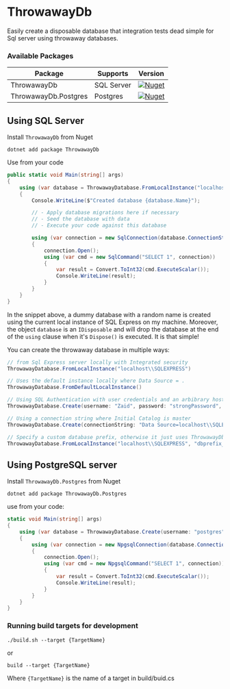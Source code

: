 # ThrowawayDb

Easily create a disposable database that integration tests dead simple for Sql server using throwaway databases.

### Available Packages

| Package              | Supports   | Version                                                                                                                               |
| -------------------- | ---------- | ------------------------------------------------------------------------------------------------------------------------------------- |
| ThrowawayDb          | SQL Server | [![Nuget](https://img.shields.io/nuget/v/ThrowawayDb.svg?colorB=green)](https://www.nuget.org/packages/ThrowawayDb)                   |
| ThrowawayDb.Postgres | Postgres   | [![Nuget](https://img.shields.io/nuget/v/ThrowawayDb.Postgres.svg?colorB=green)](https://www.nuget.org/packages/ThrowawayDb.Postgres) |

## Using SQL Server

Install `ThrowawayDb` from Nuget
```
dotnet add package ThrowawayDb
```
Use from your code
```csharp
public static void Main(string[] args)
{
    using (var database = ThrowawayDatabase.FromLocalInstance("localhost\\SQLEXPRESS"))
    {
        Console.WriteLine($"Created database {database.Name}");

        // - Apply database migrations here if necessary
        // - Seed the database with data
        // - Execute your code against this database

        using (var connection = new SqlConnection(database.ConnectionString))
        {
            connection.Open();
            using (var cmd = new SqlCommand("SELECT 1", connection))
            {
                var result = Convert.ToInt32(cmd.ExecuteScalar());
                Console.WriteLine(result);
            }
        }
    }
}
```
In the snippet above, a dummy database with a random name is created using the current local instance of SQL Express on my machine. Moreover, the object `database` is an `IDisposable` and will drop the database at the end of the `using` clause when it's `Dispose()` is executed. It is that simple!

You can create the throwaway database in multiple ways:
```cs
// from Sql Express server locally with Integrated security
ThrowawayDatabase.FromLocalInstance("localhost\\SQLEXPRESS")

// Uses the default instance locally where Data Source = .
ThrowawayDatabase.FromDefaultLocalInstance()

// Using SQL Authentication with user credentials and an arbibrary host
ThrowawayDatabase.Create(username: "Zaid", password: "strongPassword", host: "192.168.1.100")

// Using a connection string where Initial Catalog is master
ThrowawayDatabase.Create(connectionString: "Data Source=localhost\\SQLEXPRESS;Initial Catalog=master;Integrated Security=True;")

// Specify a custom database prefix, otherwise it just uses ThrowawayDb
ThrowawayDatabase.FromLocalInstance("localhost\\SQLEXPRESS", "dbprefix_")
```

## Using PostgreSQL server
Install `ThrowawayDb.Postgres` from Nuget
```
dotnet add package ThrowawayDb.Postgres
```
use from your code:
```cs
static void Main(string[] args)
{
    using (var database = ThrowawayDatabase.Create(username: "postgres", password: "postgres", host: "localhost"))
    {
        using (var connection = new NpgsqlConnection(database.ConnectionString))
        {
            connection.Open();
            using (var cmd = new NpgsqlCommand("SELECT 1", connection))
            {
                var result = Convert.ToInt32(cmd.ExecuteScalar());
                Console.WriteLine(result);
            }
        }
    }
}
```
### Running build targets for development
```
./build.sh --target {TargetName}
```
or
```
build --target {TargetName}
```
Where `{TargetName}` is the name of a target in build/buid.cs